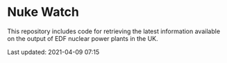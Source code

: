 # Nuke Watch

This repository includes code for retrieving the latest information available on the output of EDF nuclear power plants in the UK.

Last updated: 2021-04-09 07:15